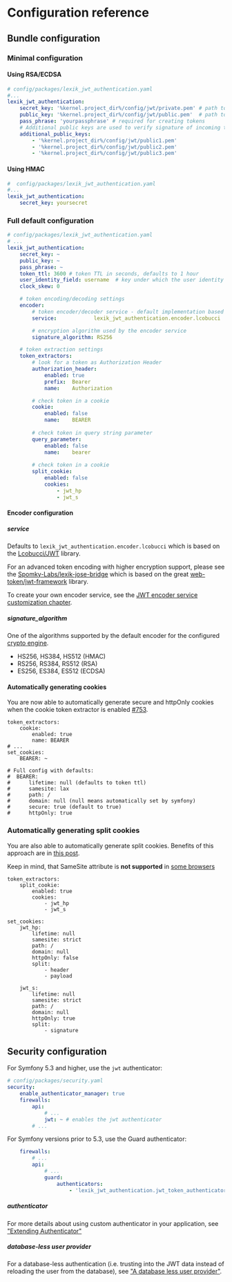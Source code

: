 Configuration reference
=======================

Bundle configuration
---------------------

### Minimal configuration

#### Using RSA/ECDSA

``` yaml
# config/packages/lexik_jwt_authentication.yaml
#...
lexik_jwt_authentication:
    secret_key: '%kernel.project_dir%/config/jwt/private.pem' # path to the secret key OR raw secret key, required for creating tokens
    public_key: '%kernel.project_dir%/config/jwt/public.pem'  # path to the public key OR raw public key, required for verifying tokens
    pass_phrase: 'yourpassphrase' # required for creating tokens
    # Additional public keys are used to verify signature of incoming tokens, if the key provided in "public_key" configuration node doesn't verify the token
    additional_public_keys:
        - '%kernel.project_dir%/config/jwt/public1.pem'
        - '%kernel.project_dir%/config/jwt/public2.pem'
        - '%kernel.project_dir%/config/jwt/public3.pem'
```

#### Using HMAC
``` yaml
#  config/packages/lexik_jwt_authentication.yaml
#...
lexik_jwt_authentication:
    secret_key: yoursecret
```

### Full default configuration

``` yaml
# config/packages/lexik_jwt_authentication.yaml
# ...
lexik_jwt_authentication:
    secret_key: ~
    public_key: ~
    pass_phrase: ~
    token_ttl: 3600 # token TTL in seconds, defaults to 1 hour
    user_identity_field: username  # key under which the user identity will be stored in the token payload
    clock_skew: 0

    # token encoding/decoding settings
    encoder:
        # token encoder/decoder service - default implementation based on the lcobucci/jwt library
        service:            lexik_jwt_authentication.encoder.lcobucci

        # encryption algorithm used by the encoder service
        signature_algorithm: RS256

    # token extraction settings
    token_extractors:
        # look for a token as Authorization Header
        authorization_header:
            enabled: true
            prefix:  Bearer
            name:    Authorization

        # check token in a cookie
        cookie:
            enabled: false
            name:    BEARER
            
        # check token in query string parameter
        query_parameter:
            enabled: false
            name:    bearer
        
        # check token in a cookie
        split_cookie:
            enabled: false
            cookies:
                - jwt_hp
                - jwt_s
```

#### Encoder configuration

##### service

Defaults to `lexik_jwt_authentication.encoder.lcobucci` which is based on the [Lcobucci/JWT](https://github.com/lcobucci/jwt) library.

For an advanced token encoding with higher encryption support, please see the [Spomky-Labs/lexik-jose-bridge](https://github.com/Spomky-Labs/lexik-jose-bridge) which is based on the great [web-token/jwt-framework](https://github.com/web-token/jwt-framework) library.

To create your own encoder service, see the [JWT encoder service customization chapter](5-encoder-service.md).

##### signature_algorithm

One of the algorithms supported by the default encoder for the configured [crypto engine](#crypto_engine).

- HS256, HS384, HS512 (HMAC)
- RS256, RS384, RS512 (RSA)
- ES256, ES384, ES512 (ECDSA)

#### Automatically generating cookies
You are now able to automatically generate secure and httpOnly cookies when the cookie token extractor is enabled [#753](https://github.com/lexik/LexikJWTAuthenticationBundle/pull/753).

```
token_extractors: 
    cookie: 
        enabled: true
        name: BEARER
# ...
set_cookies:
    BEARER: ~

# Full config with defaults:
#  BEARER:
#      lifetime: null (defaults to token ttl)
#      samesite: lax
#      path: /
#      domain: null (null means automatically set by symfony)
#      secure: true (default to true)
#      httpOnly: true

```

### Automatically generating split cookies
You are also able to automatically generate split cookies. Benefits of this approach are in [this post](https://medium.com/lightrail/getting-token-authentication-right-in-a-stateless-single-page-application-57d0c6474e3).

Keep in mind, that SameSite attribute is **not supported** in [some browsers](https://caniuse.com/#feat=same-site-cookie-attribute)

```
token_extractors:
    split_cookie:
        enabled: true
        cookies:
            - jwt_hp
            - jwt_s

set_cookies:
    jwt_hp:
        lifetime: null
        samesite: strict
        path: /
        domain: null
        httpOnly: false
        split:
            - header
            - payload

    jwt_s:
        lifetime: null
        samesite: strict
        path: /
        domain: null
        httpOnly: true
        split:
            - signature
```

Security configuration
-----------------------

For Symfony 5.3 and higher, use the `jwt` authenticator:

```yaml
# config/packages/security.yaml
security:
    enable_authenticator_manager: true
    firewalls:
        api:
            # ...
            jwt: ~ # enables the jwt authenticator
        # ...
```

For Symfony versions prior to 5.3, use the Guard authenticator:

```yaml
    firewalls:
        # ...
        api:
            # ...
            guard:
                authenticators:
                    - 'lexik_jwt_authentication.jwt_token_authenticator'
```

##### authenticator

For more details about using custom authenticator in your application, see ["Extending Authenticator"](6-extending-jwt-authenticator.md)

##### database-less user provider

For a database-less authentication (i.e. trusting into the JWT data instead of reloading the user from the database), see ["A database less user provider"](8-jwt-user-provider.md).

